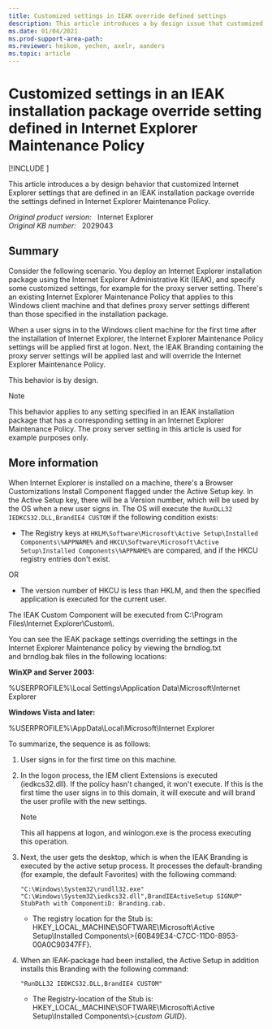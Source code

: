 ```yaml
---
title: Customized settings in IEAK override defined settings
description: This article introduces a by design issue that customized settings that are defined in an IEAK installation package override the settings defined in Internet Explorer Maintenance Policy.
ms.date: 01/04/2021
ms.prod-support-area-path:
ms.reviewer: heikom, yechen, axelr, aanders
ms.topic: article
---
```

# Customized settings in an IEAK installation package override setting defined in Internet Explorer Maintenance Policy

[!INCLUDE [](../includes/browsers-important.md)]

This article introduces a by design behavior that customized Internet Explorer settings that are defined in an IEAK installation package override the settings defined in Internet Explorer Maintenance Policy.

_Original product version:_ &nbsp; Internet Explorer  
_Original KB number:_ &nbsp; 2029043

## Summary

Consider the following scenario. You deploy an Internet Explorer installation package using the Internet Explorer Administrative Kit (IEAK), and specify some customized settings, for example for the proxy server setting. There's an existing Internet Explorer Maintenance Policy that applies to this Windows client machine and that defines proxy server settings different than those specified in the installation package.

When a user signs in to the Windows client machine for the first time after the installation of Internet Explorer, the Internet Explorer Maintenance Policy settings will be applied first at logon. Next, the IEAK Branding containing the proxy server settings will be applied last and will override the Internet Explorer Maintenance Policy.

This behavior is by design.

> [!NOTE]
> This behavior applies to any setting specified in an IEAK installation package that has a corresponding setting in an Internet Explorer Maintenance Policy. The proxy server setting in this article is used for example purposes only.

## More information

When Internet Explorer is installed on a machine, there's a Browser Customizations Install Component flagged under the Active Setup key. In the Active Setup key, there will be a Version number, which will be used by the OS when a new user signs in. The OS will execute the `RunDLL32 IEDKCS32.DLL,BrandIE4 CUSTOM` if the following condition exists:

- The Registry keys at `HKLM\Software\Microsoft\Active Setup\Installed Components\%APPNAME%` and `HKCU\Software\Microsoft\Active Setup\Installed Components\%APPNAME%` are compared, and if the HKCU registry entries don't exist.

OR

- The version number of HKCU is less than HKLM, and then the specified application is executed for the current user.

The IEAK Custom Component will be executed from C:\Program Files\Internet Explorer\Custom\\.

You can see the IEAK package settings overriding the settings in the Internet Explorer Maintenance policy by viewing the brndlog.txt and brndlog.bak files in the following locations:

**WinXP and Server 2003:**

%USERPROFILE%\Local Settings\Application Data\Microsoft\Internet Explorer

**Windows Vista and later:**

%USERPROFILE%\AppData\Local\Microsoft\Internet Explorer

To summarize, the sequence is as follows:

1. User signs in for the first time on this machine.

2. In the logon process, the IEM client Extensions is executed (iedkcs32.dll). If the policy hasn't changed, it won't execute. If this is the first time the user signs in to this domain, it will execute and will brand the user profile with the new settings.

   > [!NOTE]
   > This all happens at logon, and winlogon.exe is the process executing this operation.

3. Next, the user gets the desktop, which is when the IEAK Branding is executed by the active setup process. It processes the default-branding (for example, the default Favorites) with the following command:

   ```console
   "C:\Windows\System32\rundll32.exe" "C:\Windows\System32\iedkcs32.dll",BrandIEActiveSetup SIGNUP" StubPath with ComponentiD: Branding.cab.
   ```

   - The registry location for the Stub is: HKEY_LOCAL_MACHINE\SOFTWARE\Microsoft\Active Setup\Installed Components\\>{60B49E34-C7CC-11D0-8953-00A0C90347FF}.

4. When an IEAK-package had been installed, the Active Setup in addition installs this Branding with the following command:

   ```console
   "RunDLL32 IEDKCS32.DLL,BrandIE4 CUSTOM"
   ```

   - The Registry-location of the Stub is: HKEY_LOCAL_MACHINE\SOFTWARE\Microsoft\Active Setup\Installed Components\\>{*custom GUID*}.
